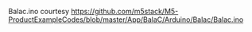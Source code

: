 Balac.ino courtesy https://github.com/m5stack/M5-ProductExampleCodes/blob/master/App/BalaC/Arduino/Balac/Balac.ino
